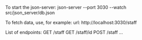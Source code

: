 To start the json-server:
json-server --port 3030 --watch src/json_server/db.json

To fetch data, use, for example:
url: http://localhost:3030/staff

List of endpoints:
GET /staff
GET /staff/id
POST /staff
...